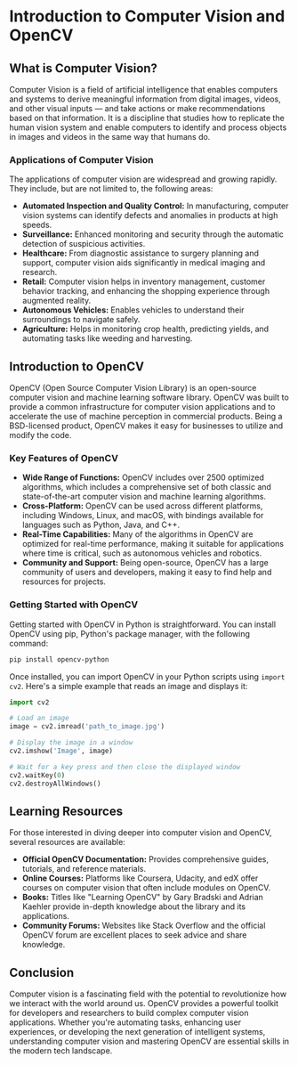 
# Introduction to Computer Vision and OpenCV

## What is Computer Vision?

Computer Vision is a field of artificial intelligence that enables computers and systems to derive meaningful information from digital images, videos, and other visual inputs — and take actions or make recommendations based on that information. It is a discipline that studies how to replicate the human vision system and enable computers to identify and process objects in images and videos in the same way that humans do.

### Applications of Computer Vision

The applications of computer vision are widespread and growing rapidly. They include, but are not limited to, the following areas:

- **Automated Inspection and Quality Control:** In manufacturing, computer vision systems can identify defects and anomalies in products at high speeds.
- **Surveillance:** Enhanced monitoring and security through the automatic detection of suspicious activities.
- **Healthcare:** From diagnostic assistance to surgery planning and support, computer vision aids significantly in medical imaging and research.
- **Retail:** Computer vision helps in inventory management, customer behavior tracking, and enhancing the shopping experience through augmented reality.
- **Autonomous Vehicles:** Enables vehicles to understand their surroundings to navigate safely.
- **Agriculture:** Helps in monitoring crop health, predicting yields, and automating tasks like weeding and harvesting.

## Introduction to OpenCV

OpenCV (Open Source Computer Vision Library) is an open-source computer vision and machine learning software library. OpenCV was built to provide a common infrastructure for computer vision applications and to accelerate the use of machine perception in commercial products. Being a BSD-licensed product, OpenCV makes it easy for businesses to utilize and modify the code.

### Key Features of OpenCV

- **Wide Range of Functions:** OpenCV includes over 2500 optimized algorithms, which includes a comprehensive set of both classic and state-of-the-art computer vision and machine learning algorithms.
- **Cross-Platform:** OpenCV can be used across different platforms, including Windows, Linux, and macOS, with bindings available for languages such as Python, Java, and C++.
- **Real-Time Capabilities:** Many of the algorithms in OpenCV are optimized for real-time performance, making it suitable for applications where time is critical, such as autonomous vehicles and robotics.
- **Community and Support:** Being open-source, OpenCV has a large community of users and developers, making it easy to find help and resources for projects.

### Getting Started with OpenCV

Getting started with OpenCV in Python is straightforward. You can install OpenCV using pip, Python's package manager, with the following command:

```sh
pip install opencv-python
```

Once installed, you can import OpenCV in your Python scripts using `import cv2`. Here's a simple example that reads an image and displays it:

```python
import cv2

# Load an image
image = cv2.imread('path_to_image.jpg')

# Display the image in a window
cv2.imshow('Image', image)

# Wait for a key press and then close the displayed window
cv2.waitKey(0)
cv2.destroyAllWindows()
```

## Learning Resources

For those interested in diving deeper into computer vision and OpenCV, several resources are available:

- **Official OpenCV Documentation:** Provides comprehensive guides, tutorials, and reference materials.
- **Online Courses:** Platforms like Coursera, Udacity, and edX offer courses on computer vision that often include modules on OpenCV.
- **Books:** Titles like "Learning OpenCV" by Gary Bradski and Adrian Kaehler provide in-depth knowledge about the library and its applications.
- **Community Forums:** Websites like Stack Overflow and the official OpenCV forum are excellent places to seek advice and share knowledge.

## Conclusion

Computer vision is a fascinating field with the potential to revolutionize how we interact with the world around us. OpenCV provides a powerful toolkit for developers and researchers to build complex computer vision applications. Whether you're automating tasks, enhancing user experiences, or developing the next generation of intelligent systems, understanding computer vision and mastering OpenCV are essential skills in the modern tech landscape.
